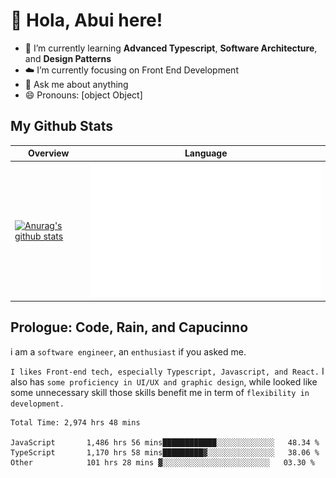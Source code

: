 # 👋 Hola, Abui here!

- 🌱 I’m currently learning **Advanced Typescript**, **Software Architecture**, and **Design Patterns**
- ☁️ I’m currently focusing on Front End Development
- 💬 Ask me about anything
- 😄 Pronouns: [object Object]

## My Github Stats

| Overview | Language |
| --- | --- |
|[![Anurag's github stats](https://github-readme-stats.vercel.app/api?username=abui-am&count_private=true)](https://github.com/anuraghazra/github-readme-stats)|![Language](https://raw.githubusercontent.com/abui-am/stats/c6455f656dfce7acd3951e5ec5b25d72af0b2ee3/generated/languages.svg)|

## Prologue: Code, Rain, and Capucinno
i am a `software engineer`, an `enthusiast` if you asked me. 

`I likes Front-end tech, especially Typescript, Javascript, and React.` I also has `some proficiency in UI/UX and graphic design`, while looked like some unnecessary skill those skills benefit me in term of `flexibility in development.`


<!--START_SECTION:waka-->

```text
Total Time: 2,974 hrs 48 mins

JavaScript       1,486 hrs 56 mins████████████░░░░░░░░░░░░░   48.34 %
TypeScript       1,170 hrs 58 mins█████████▓░░░░░░░░░░░░░░░   38.06 %
Other            101 hrs 28 mins ▓░░░░░░░░░░░░░░░░░░░░░░░░   03.30 %
```

<!--END_SECTION:waka-->

